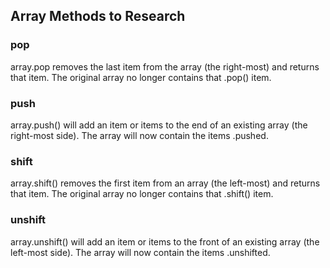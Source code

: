 ## Array Methods to Research

### pop
array.pop removes the last item from the array (the right-most) and returns that item.  The original array no longer contains that .pop() item.

### push
array.push() will add an item or items to the end of an existing array (the right-most side).  The array will now contain the items .pushed.

### shift
array.shift() removes the first item from an array (the left-most) and returns that item.  The original array no longer contains that .shift() item.

### unshift
array.unshift() will add an item or items to the front of an existing array (the left-most side).  The array will now contain the items .unshifted.
